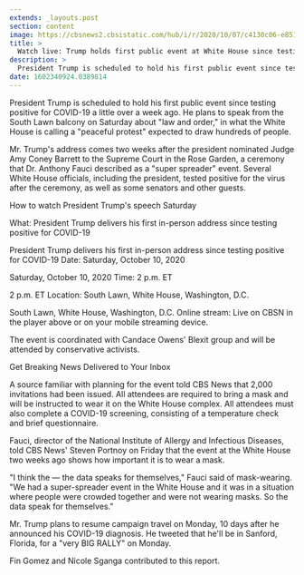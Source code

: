 ```yaml
--- 
extends: _layouts.post 
section: content 
image: https://cbsnews2.cbsistatic.com/hub/i/r/2020/10/07/c4130c06-e851-4a3f-8187-0a8c22460de3/thumbnail/1200x630g8/65d21dd11d6bc38c7401b3f53ea53b31/gettyimages-1228915873.jpg 
title: > 
  Watch live: Trump holds first public event at White House since testing positive for COVID-19 
description: > 
  President Trump is scheduled to hold his first public event since testing positive for COVID-19 a little over a week ago.Several White House officials, including the president, tested positive for the virus after the ceremony, as well as some senators and other guests.How to watch President Trump's speech SaturdayWhat: President Trump delivers his first in-person address since testing positive for COVID-19President Trump delivers his first in-person address since testing positive for COVID-19 Date: Saturday, October 10, 2020Saturday, October 10, 2020 Time: 2 p.m.ET Location: South Lawn, White House, Washington, D.C.South Lawn, White House, Washington, D.C. Online stream: Live on CBSN in the player above or on your mobile streaming device.All attendees are required to bring a mask and will be instructed to wear it on the White House complex. 
date: 1602340924.0389814 
--- 
```

President Trump is scheduled to hold his first public event since testing positive for COVID-19 a little over a week ago. He plans to speak from the South Lawn balcony on Saturday about "law and order," in what the White House is calling a "peaceful protest" expected to draw hundreds of people.

Mr. Trump's address comes two weeks after the president nominated Judge Amy Coney Barrett to the Supreme Court in the Rose Garden, a ceremony that Dr. Anthony Fauci described as a "super spreader" event. Several White House officials, including the president, tested positive for the virus after the ceremony, as well as some senators and other guests.

How to watch President Trump's speech Saturday

What: President Trump delivers his first in-person address since testing positive for COVID-19

President Trump delivers his first in-person address since testing positive for COVID-19 Date: Saturday, October 10, 2020

Saturday, October 10, 2020 Time: 2 p.m. ET

2 p.m. ET Location: South Lawn, White House, Washington, D.C.

South Lawn, White House, Washington, D.C. Online stream: Live on CBSN in the player above or on your mobile streaming device.

The event is coordinated with Candace Owens' Blexit group and will be attended by conservative activists.

Get Breaking News Delivered to Your Inbox

A source familiar with planning for the event told CBS News that 2,000 invitations had been issued. All attendees are required to bring a mask and will be instructed to wear it on the White House complex. All attendees must also complete a COVID-19 screening, consisting of a temperature check and brief questionnaire.

Fauci, director of the National Institute of Allergy and Infectious Diseases, told CBS News' Steven Portnoy on Friday that the event at the White House two weeks ago shows how important it is to wear a mask.

"I think the — the data speaks for themselves," Fauci said of mask-wearing. "We had a super-spreader event in the White House and it was in a situation where people were crowded together and were not wearing masks. So the data speak for themselves."

Mr. Trump plans to resume campaign travel on Monday, 10 days after he announced his COVID-19 diagnosis. He tweeted that he'll be in Sanford, Florida, for a "very BIG RALLY" on Monday.

Fin Gomez and Nicole Sganga contributed to this report.